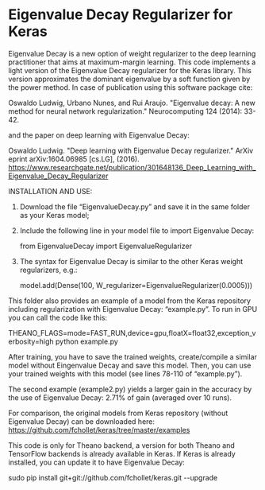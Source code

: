 # Eigenvalue Decay Regularizer for Keras
Eigenvalue Decay is a new option of weight regularizer to the deep learning practitioner that aims at maximum-margin learning.
This code implements a light version of the Eigenvalue Decay regularizer for the Keras library. This version approximates the dominant eigenvalue by a soft function given by the power method. In case of publication using this software package cite:

Oswaldo Ludwig, Urbano Nunes, and Rui Araujo. "Eigenvalue decay: A new method for neural network regularization." Neurocomputing 124 (2014): 33-42.  

and the paper on deep learning with Eigenvalue Decay: 

Oswaldo Ludwig. "Deep learning with Eigenvalue Decay regularizer." ArXiv eprint arXiv:1604.06985 [cs.LG], (2016).
https://www.researchgate.net/publication/301648136_Deep_Learning_with_Eigenvalue_Decay_Regularizer

INSTALLATION AND USE:

1) Download the file “EigenvalueDecay.py” and save it in the same folder as your Keras model;

2) Include the following line in your model file to import Eigenvalue Decay:
 
	from EigenvalueDecay import EigenvalueRegularizer

3) The syntax for Eigenvalue Decay is similar to the other Keras weight regularizers, e.g.:

	 model.add(Dense(100, W_regularizer=EigenvalueRegularizer(0.0005)))

This folder also provides an example of a model from the Keras repository including regularization with Eigenvalue Decay: “example.py”. To run in GPU you can call the code like this:

THEANO_FLAGS=mode=FAST_RUN,device=gpu,floatX=float32,exception_verbosity=high python example.py

After training, you have to save the trained weights, create/compile a similar model without Eingenvalue Decay and save this model. Then, you can use your trained weights with this model (see lines 78-110 of “example.py”).

The second example (example2.py) yields a larger gain in the accuracy by the use of Eigenvalue Decay: 2.71% of gain (averaged over 10 runs).

For comparison, the original models from Keras repository (without Eigenvalue Decay) can be downloaded here: https://github.com/fchollet/keras/tree/master/examples

This code is only for Theano backend, a version for both Theano and TensorFlow backends is already available in Keras. If Keras is already installed, you can update it to have Eigenvalue Decay:

sudo pip install git+git://github.com/fchollet/keras.git --upgrade

